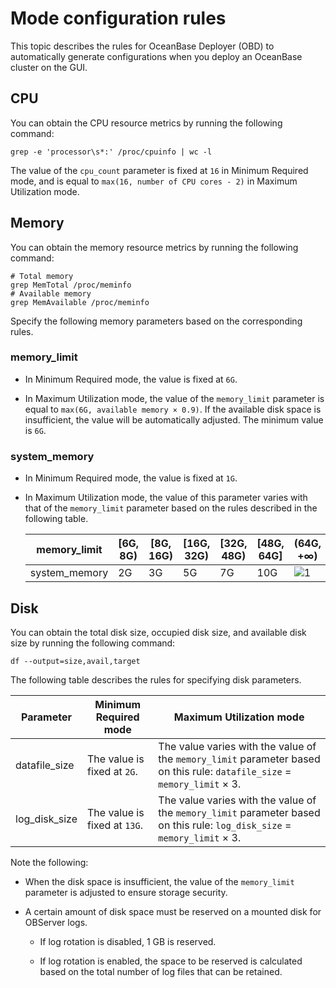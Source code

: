 # Mode configuration rules

This topic describes the rules for OceanBase Deployer (OBD) to automatically generate configurations when you deploy an OceanBase cluster on the GUI.

## CPU

You can obtain the CPU resource metrics by running the following command:

```shell
grep -e 'processor\s*:' /proc/cpuinfo | wc -l
```

The value of the `cpu_count` parameter is fixed at `16` in Minimum Required mode, and is equal to `max(16, number of CPU cores - 2)` in Maximum Utilization mode.

## Memory

You can obtain the memory resource metrics by running the following command:

```shell
# Total memory
grep MemTotal /proc/meminfo
# Available memory
grep MemAvailable /proc/meminfo
```

Specify the following memory parameters based on the corresponding rules.

### memory_limit

* In Minimum Required mode, the value is fixed at `6G`.

* In Maximum Utilization mode, the value of the `memory_limit` parameter is equal to `max(6G, available memory × 0.9)`. If the available disk space is insufficient, the value will be automatically adjusted. The minimum value is `6G`.

### system_memory

* In Minimum Required mode, the value is fixed at `1G`.

* In Maximum Utilization mode, the value of this parameter varies with that of the `memory_limit` parameter based on the rules described in the following table.

   | memory_limit | [6G, 8G) | [8G, 16G) | [16G, 32G) | [32G, 48G) | [48G, 64G] | (64G, +∞) |
   |---------------|----------|-----------|------------|-----------|------------|-----------|
   | system_memory | 2G | 3G | 5G | 7G | 10G | ![1](https://obbusiness-private.oss-cn-shanghai.aliyuncs.com/doc/img/obd/V2.1.0/zh-CN/10.configure-rules-01.png) |

## Disk

You can obtain the total disk size, occupied disk size, and available disk size by running the following command:

```shell
df --output=size,avail,target
```

The following table describes the rules for specifying disk parameters.

| Parameter  | Minimum Required mode | Maximum Utilization mode |
|--------------|---------------|--------------|
| datafile_size | The value is fixed at `2G`. | The value varies with the value of the `memory_limit` parameter based on this rule: `datafile_size` = `memory_limit` × 3. |
| log_disk_size | The value is fixed at `13G`. | The value varies with the value of the `memory_limit` parameter based on this rule: `log_disk_size` = `memory_limit` × 3. |

Note the following:

* When the disk space is insufficient, the value of the `memory_limit` parameter is adjusted to ensure storage security.

* A certain amount of disk space must be reserved on a mounted disk for OBServer logs.

  * If log rotation is disabled, 1 GB is reserved.

  * If log rotation is enabled, the space to be reserved is calculated based on the total number of log files that can be retained.
